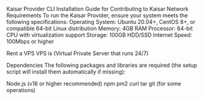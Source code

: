 <!--
Kaisar Network:

The Universal AI Compute Layer. Your Compute, Your Currency.
https://pbs.twimg.com/media/GxAmD-jbkAAAwHK?format=jpg&name=large

<img width="1800" height="1013" alt="image" src="https://github.com/user-attachments/assets/33c66062-a338-43b4-90bf-725f6769c140" />
-->

Kaisar Provider CLI Installation Guide for Contributing to Kaisar Network
Requirements
To run the Kaisar Provider, ensure your system meets the following specifications:
Operating System: Ubuntu 20.04+, CentOS 8+, or compatible 64-bit Linux distribution
Memory: 4GB RAM
Processor: 64-bit CPU with virtualization support
Storage: 100GB HDD/SSD
Internet Speed: 100Mbps or higher

Rent a VPS
VPS is (Virtual Private Server that runs 24/7)

Dependencies
The following packages and libraries are required (the setup script will install them automatically if missing):



Node.js (v18 or higher recommended)
npm
pm2
curl
tar
git (for some operations)
